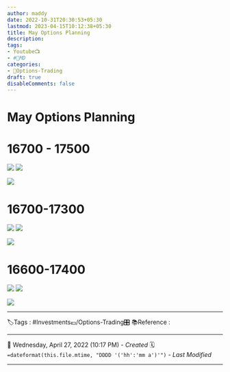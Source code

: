 ```yaml
---
author: maddy
date: 2022-10-31T20:30:53+05:30
lastmod: 2023-04-15T10:12:38+05:30
title: May Options Planning
description: 
tags:
- Youtube📺
- #🧔MD 
categories: 
- 🤹Options-Trading
draft: true
disableComments: false
---
```

# May Options Planning
# 16700 - 17500
![](https://i.imgur.com/xqHTUDd.png)
![](https://i.imgur.com/3WM1GyU.png)

![](https://i.imgur.com/7jh3ACR.png)


# 16700-17300
![](https://i.imgur.com/2CotbPm.png)
![](https://i.imgur.com/ICO7duk.png)

![](https://i.imgur.com/8rg4gb5.png)

# 16600-17400
![](https://i.imgur.com/uyWJrB2.png)
![](https://i.imgur.com/Mokqwz3.png)

![](https://i.imgur.com/p1fUreE.png)


---
🏷️Tags : #Investments💷/Options-Trading🎛️ 
📚Reference :

---
📅   Wednesday, April 27, 2022  (10:17 PM) - *Created*
🗓️ `=dateformat(this.file.mtime, "DDDD '('hh':'mm a')'")` - *Last Modified* 

---

